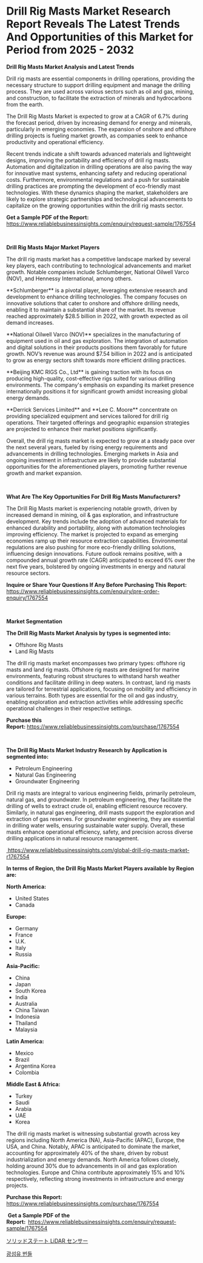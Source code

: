 <p><h1>Drill Rig Masts Market Research Report Reveals The Latest Trends And Opportunities of this Market for Period from 2025 - 2032</h1></p><p><strong>Drill Rig Masts Market Analysis and Latest Trends</strong></p>
<p><p>Drill rig masts are essential components in drilling operations, providing the necessary structure to support drilling equipment and manage the drilling process. They are used across various sectors such as oil and gas, mining, and construction, to facilitate the extraction of minerals and hydrocarbons from the earth.</p><p>The Drill Rig Masts Market is expected to grow at a CAGR of 6.7% during the forecast period, driven by increasing demand for energy and minerals, particularly in emerging economies. The expansion of onshore and offshore drilling projects is fueling market growth, as companies seek to enhance productivity and operational efficiency.</p><p>Recent trends indicate a shift towards advanced materials and lightweight designs, improving the portability and efficiency of drill rig masts. Automation and digitalization in drilling operations are also paving the way for innovative mast systems, enhancing safety and reducing operational costs. Furthermore, environmental regulations and a push for sustainable drilling practices are prompting the development of eco-friendly mast technologies. With these dynamics shaping the market, stakeholders are likely to explore strategic partnerships and technological advancements to capitalize on the growing opportunities within the drill rig masts sector.</p></p>
<p><strong>Get a Sample PDF of the Report:&nbsp;</strong> <a href="https://www.reliablebusinessinsights.com/enquiry/request-sample/1767554?utm_campaign=39&utm_medium=2&utm_source=Github&utm_content=ia&utm_term=27022025&utm_id=drill-rig-masts">https://www.reliablebusinessinsights.com/enquiry/request-sample/1767554</a></p>
<p>&nbsp;</p>
<p><strong>Drill Rig Masts Major Market Players</strong></p>
<p><p>The drill rig masts market has a competitive landscape marked by several key players, each contributing to technological advancements and market growth. Notable companies include Schlumberger, National Oilwell Varco (NOV), and Hennessy International, among others.</p><p>**Schlumberger** is a pivotal player, leveraging extensive research and development to enhance drilling technologies. The company focuses on innovative solutions that cater to onshore and offshore drilling needs, enabling it to maintain a substantial share of the market. Its revenue reached approximately $28.5 billion in 2022, with growth expected as oil demand increases.</p><p>**National Oilwell Varco (NOV)** specializes in the manufacturing of equipment used in oil and gas exploration. The integration of automation and digital solutions in their products positions them favorably for future growth. NOV’s revenue was around $7.54 billion in 2022 and is anticipated to grow as energy sectors shift towards more efficient drilling practices.</p><p>**Beijing KMC RIGS Co., Ltd** is gaining traction with its focus on producing high-quality, cost-effective rigs suited for various drilling environments. The company's emphasis on expanding its market presence internationally positions it for significant growth amidst increasing global energy demands.</p><p>**Derrick Services Limited** and **Lee C. Moore** concentrate on providing specialized equipment and services tailored for drill rig operations. Their targeted offerings and geographic expansion strategies are projected to enhance their market positions significantly.</p><p>Overall, the drill rig masts market is expected to grow at a steady pace over the next several years, fueled by rising energy requirements and advancements in drilling technologies. Emerging markets in Asia and ongoing investment in infrastructure are likely to provide substantial opportunities for the aforementioned players, promoting further revenue growth and market expansion.</p></p>
<p>&nbsp;</p>
<p><strong>What Are The Key Opportunities For Drill Rig Masts Manufacturers?</strong></p>
<p><p>The Drill Rig Masts market is experiencing notable growth, driven by increased demand in mining, oil & gas exploration, and infrastructure development. Key trends include the adoption of advanced materials for enhanced durability and portability, along with automation technologies improving efficiency. The market is projected to expand as emerging economies ramp up their resource extraction capabilities. Environmental regulations are also pushing for more eco-friendly drilling solutions, influencing design innovations. Future outlook remains positive, with a compounded annual growth rate (CAGR) anticipated to exceed 6% over the next five years, bolstered by ongoing investments in energy and natural resource sectors.</p></p>
<p><strong>Inquire or Share Your Questions If Any Before Purchasing This Report:</strong> <a href="https://www.reliablebusinessinsights.com/enquiry/pre-order-enquiry/1767554?utm_campaign=39&utm_medium=2&utm_source=Github&utm_content=ia&utm_term=27022025&utm_id=drill-rig-masts">https://www.reliablebusinessinsights.com/enquiry/pre-order-enquiry/1767554</a></p>
<p>&nbsp;</p>
<p><strong>Market Segmentation</strong></p>
<p><strong>The Drill Rig Masts Market Analysis by types is segmented into:</strong></p>
<p><ul><li>Offshore Rig Masts</li><li>Land Rig Masts</li></ul></p>
<p><p>The drill rig masts market encompasses two primary types: offshore rig masts and land rig masts. Offshore rig masts are designed for marine environments, featuring robust structures to withstand harsh weather conditions and facilitate drilling in deep waters. In contrast, land rig masts are tailored for terrestrial applications, focusing on mobility and efficiency in various terrains. Both types are essential for the oil and gas industry, enabling exploration and extraction activities while addressing specific operational challenges in their respective settings.</p></p>
<p><strong>Purchase this Report:&nbsp;</strong><a href="https://www.reliablebusinessinsights.com/purchase/1767554?utm_campaign=39&utm_medium=2&utm_source=Github&utm_content=ia&utm_term=27022025&utm_id=drill-rig-masts">https://www.reliablebusinessinsights.com/purchase/1767554</a></p>
<p>&nbsp;</p>
<p><strong>The Drill Rig Masts Market Industry Research by Application is segmented into:</strong></p>
<p><ul><li>Petroleum Engineering</li><li>Natural Gas Engineering</li><li>Groundwater Engineering</li></ul></p>
<p><p>Drill rig masts are integral to various engineering fields, primarily petroleum, natural gas, and groundwater. In petroleum engineering, they facilitate the drilling of wells to extract crude oil, enabling efficient resource recovery. Similarly, in natural gas engineering, drill masts support the exploration and extraction of gas reserves. For groundwater engineering, they are essential in drilling water wells, ensuring sustainable water supply. Overall, these masts enhance operational efficiency, safety, and precision across diverse drilling applications in natural resource management.</p></p>
<p><a href="https://www.reliablebusinessinsights.com/global-drill-rig-masts-market-r1767554?utm_campaign=39&utm_medium=2&utm_source=Github&utm_content=ia&utm_term=27022025&utm_id=drill-rig-masts">&nbsp;https://www.reliablebusinessinsights.com/global-drill-rig-masts-market-r1767554</a></p>
<p><strong>In terms of Region, the Drill Rig Masts Market Players available by Region are:</strong></p>
<p>
    <p> <strong> North America: </strong>
        <ul>
            <li>United States</li>
            <li>Canada</li>
        </ul>
        </p> 
    <p> <strong> Europe: </strong>
        <ul>
            <li>Germany</li>
            <li>France</li>
            <li>U.K.</li>
            <li>Italy</li>
            <li>Russia</li>
        </ul>
        </p> 
    <p> <strong> Asia-Pacific: </strong>
        <ul>
            <li>China</li>
            <li>Japan</li>
            <li>South Korea</li>
            <li>India</li>
            <li>Australia</li>
            <li>China Taiwan</li>
            <li>Indonesia</li>
            <li>Thailand</li>
            <li>Malaysia</li>
        </ul>
        </p> 
    <p> <strong> Latin America: </strong>
        <ul>
            <li>Mexico</li>
            <li>Brazil</li>
            <li>Argentina Korea</li>
            <li>Colombia</li>
        </ul>
        </p> 
    <p> <strong> Middle East & Africa: </strong>
        <ul>
            <li>Turkey</li>
            <li>Saudi</li>
            <li>Arabia</li>
            <li>UAE</li>
            <li>Korea</li>
        </ul>
    </p>
    </p>
<p><p>The drill rig masts market is witnessing substantial growth across key regions including North America (NA), Asia-Pacific (APAC), Europe, the USA, and China. Notably, APAC is anticipated to dominate the market, accounting for approximately 40% of the share, driven by robust industrialization and energy demands. North America follows closely, holding around 30% due to advancements in oil and gas exploration technologies. Europe and China contribute approximately 15% and 10% respectively, reflecting strong investments in infrastructure and energy projects.</p></p>
<p><strong>Purchase this Report: </strong><a href="https://www.reliablebusinessinsights.com/purchase/1767554?utm_campaign=39&utm_medium=2&utm_source=Github&utm_content=ia&utm_term=27022025&utm_id=drill-rig-masts">https://www.reliablebusinessinsights.com/purchase/1767554</a></p>
<p>&nbsp;<strong>Get a Sample PDF of the Report:&nbsp;&nbsp;</strong><a href="https://www.reliablebusinessinsights.com/enquiry/request-sample/1767554?utm_campaign=39&utm_medium=2&utm_source=Github&utm_content=ia&utm_term=27022025&utm_id=drill-rig-masts">https://www.reliablebusinessinsights.com/enquiry/request-sample/1767554</a></p>
<p><strong></strong></p>
<p><p><a href="https://github.com/mohamedbakry57/Market-Research-Report-List-7/blob/main/991579740030.md?utm_campaign=39&utm_medium=2&utm_source=Github&utm_content=ia&utm_term=27022025&utm_id=drill-rig-masts">ソリッドステート LiDAR センサー</a></p><p><a href="https://github.com/laholand/Market-Research-Report-List-7/blob/main/813513640647.md?utm_campaign=39&utm_medium=2&utm_source=Github&utm_content=ia&utm_term=27022025&utm_id=drill-rig-masts">광섬유 번들</a></p></p>